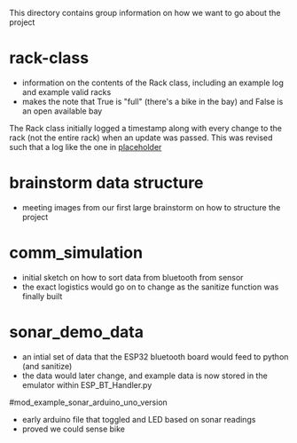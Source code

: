 This directory contains group information on how we want to go about the project

# rack-class
- information on the contents of the Rack class, including an example log and example valid racks
- makes the note that True is "full" (there's a bike in the bay) and False is an open available bay

The Rack class initially logged a timestamp along with every change to the rack (not the entire rack) when an update was passed. This was revised such that a log like the one in [placeholder](/Standards/rack-class/)

# brainstorm data structure
- meeting images from our first large brainstorm on how to structure the project

# comm_simulation
- initial sketch on how to sort data from bluetooth from sensor
- the exact logistics would go on to change as the sanitize function was finally built

# sonar_demo_data
- an intial set of data that the ESP32 bluetooth board would feed to python (and sanitize)
- the data would later change, and example data is now stored in the emulator within ESP_BT_Handler.py

#mod_example_sonar_arduino_uno_version
- early arduino file that toggled and LED based on sonar readings
- proved we could sense bike
